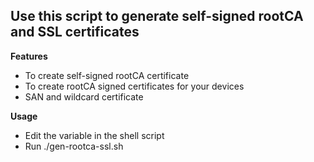 ## Use this script to generate self-signed rootCA and SSL certificates


**Features**
* To create self-signed rootCA certificate
* To create rootCA signed certificates for your devices
* SAN and wildcard certificate

**Usage**
* Edit the variable in the shell script
* Run ./gen-rootca-ssl.sh





